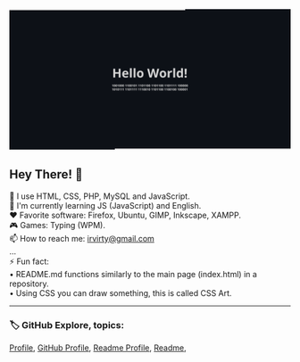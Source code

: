 
<picture>
  <source media="(prefers-color-scheme: dark)" srcset="github-profile-banner-dark.png">
  <source media="(prefers-color-scheme: light)" srcset="github-profile-banner-light.png">
  <img alt="Shows an illustrated sun in light mode and a moon with stars in dark mode." src="github-profile-banner-dark.png">
</picture>

## Hey There! 👋
📜 I use HTML, CSS, PHP, MySQL and JavaScript.  
🌱 I'm currently learning JS (JavaScript) and English.  
❤️ Favorite software: Firefox, Ubuntu, GIMP, Inkscape, XAMPP.  
🎮 Games: Typing (WPM).  
📫 How to reach me: [irvirty@gmail.com](mailto:irvirty@gmail.com)  
...  
⚡ Fun fact:  
• README.md functions similarly to the main page (index.html) in a repository.  
• Using CSS you can draw something, this is called CSS Art.  
  
<!--
---
  
> [!NOTE]
> This page was built using [GitHub](https://github.com/)  
  
---
-->
  
---
  
### 🏷️ GitHub Explore, topics:  

[Profile](https://github.com/topics/profile?s=updated),
[GitHub Profile](https://github.com/topics/github-profile?s=updated),
[Readme Profile](https://github.com/topics/readme-profile?s=updated),
[Readme](https://github.com/topics/readme?s=updated),

<!--
**username/username** is a ✨ _special_ ✨ repository because its `README.md` (this file) appears on your GitHub profile.

Here are some ideas to get you started:

- 🔭 I’m currently working on ...
- 🌱 I’m currently learning ...
- 👯 I’m looking to collaborate on ...
- 🤔 I’m looking for help with ...
- 💬 Ask me about ...
- 📫 How to reach me: ...
- 😄 Pronouns: ...
- ⚡ Fun fact: ...
-->
